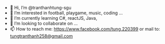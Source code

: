 - 👋 Hi, I’m @tranthanhtung-sgu
- 👀 I’m interested in football, playgame, music, coding ...
- 🌱 I’m currently learning C#, reactJS, Java,
- 💞️ I’m looking to collaborate on ...
- 📫 How to reach me: https://www.facebook.com/tung.220399 or mail to: tungtranthanh258@gmail.com

<!---
tranthanhtung-sgu/tranthanhtung-sgu is a ✨ special ✨ repository because its `README.md` (this file) appears on your GitHub profile.
You can click the Preview link to take a look at your changes.
--->
